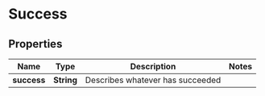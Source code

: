 
# Success

## Properties
Name | Type | Description | Notes
------------ | ------------- | ------------- | -------------
**success** | **String** | Describes whatever has succeeded | 



